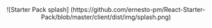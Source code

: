 <div style="text-align:center">
    ![Starter Pack splash] (https://github.com/ernesto-pm/React-Starter-Pack/blob/master/client/dist/img/splash.png)
</div>